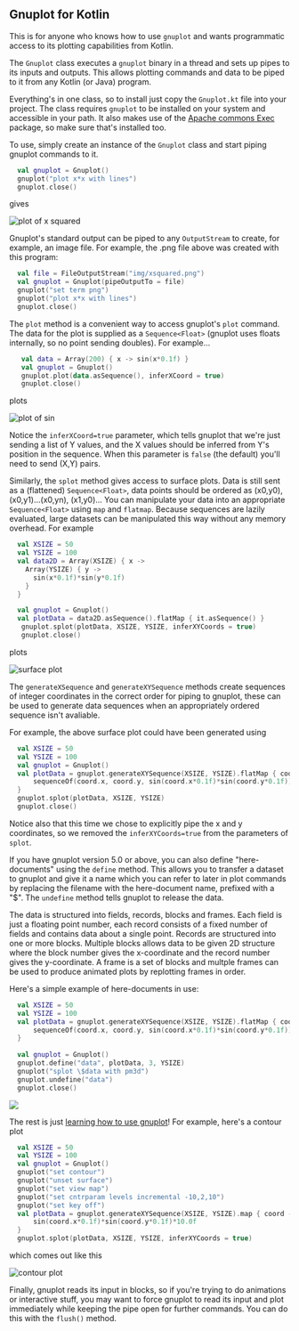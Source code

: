 ## Gnuplot for Kotlin

This is for anyone who knows how to use `gnuplot` and wants programmatic access to its plotting capabilities from Kotlin.
 
The `Gnuplot` class executes a `gnuplot` binary in a thread and sets up pipes to its inputs and outputs. This allows plotting commands and data to be piped to it from any Kotlin (or Java) program.

Everything's in one class, so to install just copy the `Gnuplot.kt` file into your project. The class requires `gnuplot` to be installed on your system and accessible in your path. It also makes use of the [Apache commons Exec](https://commons.apache.org/proper/commons-exec/) package, so make sure that's installed too.

To use, simply create an instance of the `Gnuplot` class and start piping gnuplot commands to it.

```kotlin
  val gnuplot = Gnuplot()
  gnuplot("plot x*x with lines")
  gnuplot.close()
```

gives

![plot of x squared](examples/img/xsquared.png)

 Gnuplot's standard output can be piped to any `OutputStream` to create, for example, an image file. For example, the .png file above was created with this program:
```kotlin
  val file = FileOutputStream("img/xsquared.png")
  val gnuplot = Gnuplot(pipeOutputTo = file)
  gnuplot("set term png")
  gnuplot("plot x*x with lines")
  gnuplot.close()
``` 
 
The `plot` method is a convenient way to access gnuplot's `plot` command. The data for the plot is supplied as a `Sequence<Float>` (gnuplot uses floats internally, so no point sending doubles).  For example...

```kotlin
   val data = Array(200) { x -> sin(x*0.1f) }
   val gnuplot = Gnuplot()
   gnuplot.plot(data.asSequence(), inferXCoord = true)
   gnuplot.close()
 ```

plots

![plot of sin](examples/img/plot.png)

Notice the `inferXCoord=true` parameter, which tells gnuplot that we're just sending a list of Y values, and the X values should be inferred from Y's position in the sequence. When this parameter is `false` (the default) you'll need to send (X,Y) pairs.

Similarly, the `splot` method gives access to surface plots. Data is still sent as a (flattened) `Sequence<Float>`, data points should be ordered as (x0,y0), (x0,y1)...(x0,yn), (x1,y0)... You can manipulate your data into an appropriate `Sequence<Float>` using `map` and `flatmap`. Because sequences are lazily evaluated, large datasets can be manipulated this way without any memory overhead. For example

```kotlin
  val XSIZE = 50
  val YSIZE = 100
  val data2D = Array(XSIZE) { x ->
    Array(YSIZE) { y ->
      sin(x*0.1f)*sin(y*0.1f)
    }
  }

  val gnuplot = Gnuplot()
  val plotData = data2D.asSequence().flatMap { it.asSequence() }
   gnuplot.splot(plotData, XSIZE, YSIZE, inferXYCoords = true)
   gnuplot.close()
```

plots

![surface plot](examples/img/surfacePlot.png)

The `generateXSequence` and `generateXYSequence` methods create sequences of integer coordinates in the correct order for piping to gnuplot, these can be used to generate data sequences when an appropriately ordered sequence isn't avaliable.

For example, the above surface plot could have been generated using

```kotlin
  val XSIZE = 50
  val YSIZE = 100
  val gnuplot = Gnuplot()
  val plotData = gnuplot.generateXYSequence(XSIZE, YSIZE).flatMap { coord ->
      sequenceOf(coord.x, coord.y, sin(coord.x*0.1f)*sin(coord.y*0.1f))
  }
  gnuplot.splot(plotData, XSIZE, YSIZE)
  gnuplot.close()
```

Notice also that this time we chose to explicitly pipe the x and y coordinates, so we removed the `inferXYCoords=true` from the parameters of `splot`.

If you have gnuplot version 5.0 or above, you can also define "here-documents" using the `define` method. This allows you to transfer a dataset to gnuplot and give it a name which you can refer to later in plot commands by replacing the filename with the here-document name, prefixed with a "$". The `undefine` method tells gnuplot to release the data.

The data is structured into fields, records, blocks and frames. Each field is just a floating point number, each record consists of a fixed number of fields and contains data about a single point. Records are structured into one or more blocks. Multiple blocks allows data to be given 2D structure where the block number gives the x-coordinate and the record number gives the y-coordinate. A frame is a set of blocks and multple frames can be used to produce animated plots by replotting frames in order.

Here's a simple example of here-documents in use:
```kotlin
  val XSIZE = 50
  val YSIZE = 100
  val plotData = gnuplot.generateXYSequence(XSIZE, YSIZE).flatMap { coord ->
      sequenceOf(coord.x, coord.y, sin(coord.x*0.1f)*sin(coord.y*0.1f))
  }
  
  val gnuplot = Gnuplot()
  gnuplot.define("data", plotData, 3, YSIZE)
  gnuplot("splot \$data with pm3d")
  gnuplot.undefine("data")
  gnuplot.close()
```
![](examples/img/pm3d.png)

The rest is just [learning how to use gnuplot](http://gnuplot.info/)! For example, here's a contour plot

```kotlin
  val XSIZE = 50
  val YSIZE = 100
  val gnuplot = Gnuplot()
  gnuplot("set contour")
  gnuplot("unset surface")
  gnuplot("set view map")
  gnuplot("set cntrparam levels incremental -10,2,10")
  gnuplot("set key off")
  val plotData = gnuplot.generateXYSequence(XSIZE, YSIZE).map { coord ->
      sin(coord.x*0.1f)*sin(coord.y*0.1f)*10.0f
  }
  gnuplot.splot(plotData, XSIZE, YSIZE, inferXYCoords = true)

```
which comes out like this

![contour plot](examples/img/contourPlot.png)

Finally, gnuplot reads its input in blocks, so if you're trying to do animations or interactive stuff, you may want to force gnuplot to read its input and plot immediately while keeping the pipe open for further commands. You can do this with the `flush()` method.
